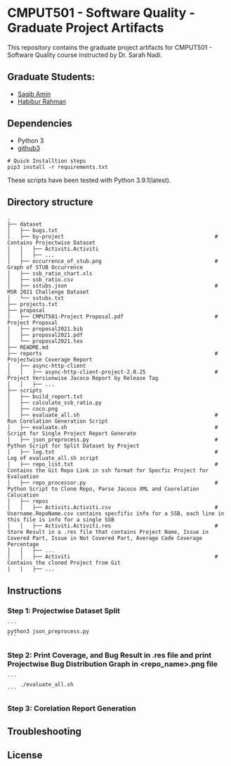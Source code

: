 # CMPUT501 - Software Quality - Graduate Project Artifacts
This repository contains the graduate project artifacts for CMPUT501 - Software Quality course instructed by Dr. Sarah Nadi.

## Graduate Students:
 - [Saqib Amin]()
 - [Habibur Rahman](https://habibrahman.me)

## Dependencies
 - Python 3
 - [github3](https://github.com/sigmavirus24/github3.py)
 ````shell
 # Quick Installtion steps
 pip3 install -r requirements.txt
 ````
 These scripts have been tested with Python 3.9.1(latest).
 
## Directory structure

```
.
├── dataset                                                       
│   ├── bugs.txt
│   ├── by-project                                                # Contains Projectwise Dataset
│   │   ├── Activiti.Activiti                                     
│   │   ├── ...
│   ├── occurrence_of_stub.png                                    # Graph of STUB Occurrence
│   ├── ssb_ratio_chart.xls
│   ├── ssb_ratio.csv
│   ├── sstubs.json                                               # MSR 2021 Challenge Dataset
│   └── sstubs.txt
├── projects.txt
├── proposal
│   ├── CMPUT501-Project Proposal.pdf                             # Project Proposal
│   ├── proposal2021.bib
│   ├── proposal2021.pdf
│   └── proposal2021.tex
├── README.md
├── reports                                                       # Projectwise Coverage Report
│   ├── async-http-client
│   │   ├── async-http-client-project-2.0.25                      # Project Versionwise Jacoco Report by Release Tag
│   │   ├── ...
├── scripts
│   ├── build_report.txt
│   ├── calculate_ssb_ratio.py
│   ├── coco.png
│   ├── evaluate_all.sh                                           # Run Corelation Generation Script
│   ├── evaluate.sh                                               # Script for Single Project Report Generate
│   ├── json_preprocess.py                                        # Python Script for Split Dataset by Project
│   ├── log.txt                                                   # Log of evaluate_all.sh script
│   ├── repo_list.txt                                             # Contains the Git Repo Link in ssh format for Specfic Project for Evaluation
│   ├── repo_processor.py                                         # Python Script to Clone Repo, Parse Jacoco XML and Coorelation Calucation
│   ├── repos
│   │   ├── Activiti.Activiti.csv                                 # Username.RepoName.csv contains specfific info for a SSB, each line in this file is info for a single SSB
│   │   ├── Activiti.Activiti.res                                 # Store Result in a .res file that contains Project Name, Issue in Covered Part, Issue in Not Covered Part, Average Code Coverage Percentage
│   │   ├── ...
│   │   ├── Activiti                                              # Contains the cloned Project from Git
|   |   ├── ...
```
## Instructions
### Step 1: Projectwise Dataset Split
    ```
    python3 json_preprocess.py
    ```
### Step 2: Print Coverage, and Bug Result in .res file and print Projectwise Bug Distribution Graph in <repo_name>.png file
    ```
        ./evaluate_all.sh
    ```
### Step 3: Corelation Report Generation

## Troubleshooting

## License